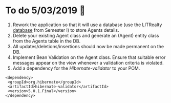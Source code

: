 # To do 5/03/2019  :punch:

1. Rework the application so that it will use a database (use the LITRealty [database](https://github.com/limerickIT/SD4-Enterprise-Dev/blob/master/Assignments/Two/litrealty.sql) from Semester I) to store Agents details. 
2. Delete your existing Agent class and generate an (Agent) entity class from the Agents table in the DB.
3. All updates/deletions/insertions should now be made permanent on the DB.
4. Implement Bean Validation on the Agent class. Ensure that suitable error messages appear on the view whenever a validation criteria is violated.
5. Add a dependency for the _Hibernate-validator_ to your POM.
 ```
 <dependency>
  <groupId>org.hibernate</groupId>
  <artifactId>hibernate-validator</artifactId>
  <version>5.0.1.Final</version>
</dependency>
```

